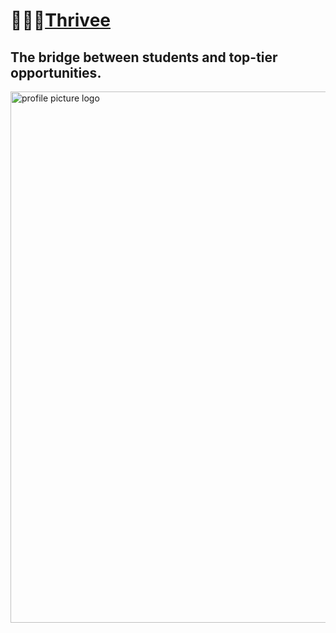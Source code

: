 # 👩🏽‍💻[Thrivee](https://www.wethrivee.com)

The bridge between students and top-tier opportunities.
---

<img width="850" alt="profile picture logo" src="https://user-images.githubusercontent.com/61619525/183485679-87cc1d28-ea94-46a6-adcf-dbb9ff73f4d8.png">
<!-- ![4](https://user-images.githubusercontent.com/61619525/183483355-fa6a0362-fcaf-45bd-87d7-714b4d8ca7dc.png) -->

<!--

**Here are some ideas to get you started:**


🙋‍♀️ A short introduction - what is your organization all about?
🌈 Contribution guidelines - how can the community get involved?
👩‍💻 Useful resources - where can the community find your docs? Is there anything else the community should know?
🍿 Fun facts - what does your team eat for breakfast?
🧙 Remember, you can do mighty things with the power of [Markdown](https://docs.github.com/github/writing-on-github/getting-started-with-writing-and-formatting-on-github/basic-writing-and-formatting-syntax)
-->
